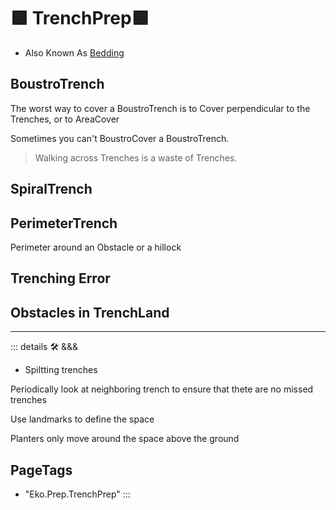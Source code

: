 # 🟩  <eko>TrenchPrep</eko>🟩

- Also Known As [Bedding](https://www.youtube.com/watch?v=9eudIOmbako)

## BoustroTrench

The worst way to cover a BoustroTrench is to Cover perpendicular to the Trenches, or to AreaCover

Sometimes you can't BoustroCover a BoustroTrench.

> Walking across Trenches is a waste of Trenches.

## SpiralTrench

## PerimeterTrench

Perimeter around an Obstacle or a hillock

## Trenching Error

## Obstacles in TrenchLand

---

<!-- =================================================== -->
<!-- =================================================== -->
<!-- =================================================== -->
<!-- =================================================== -->
<!-- =================================================== -->
::: details 🛠 <dev>&&&</dev>

- Spiltting trenches

Periodically look at neighboring trench to ensure that thete are no missed trenches

Use landmarks to define the space

Planters only move around the space above the ground

<h2>PageTags</h2>

- "Eko.Prep.TrenchPrep"
:::
